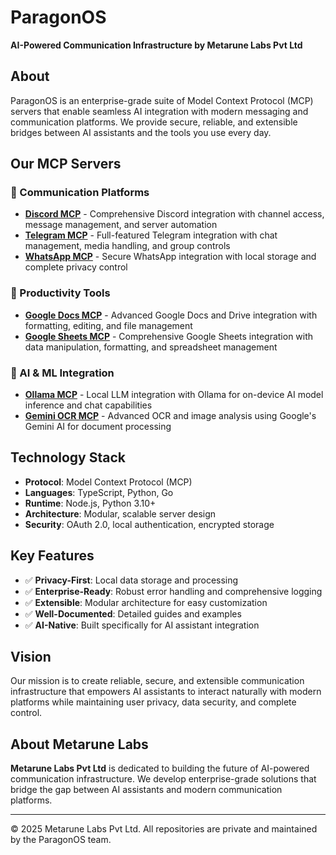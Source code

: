# ParagonOS

**AI-Powered Communication Infrastructure by Metarune Labs Pvt Ltd**

## About

ParagonOS is an enterprise-grade suite of Model Context Protocol (MCP) servers that enable seamless AI integration with modern messaging and communication platforms. We provide secure, reliable, and extensible bridges between AI assistants and the tools you use every day.

## Our MCP Servers

### 🔌 Communication Platforms

- **[Discord MCP](https://github.com/Paragon-OS/paragonos-discord-self-mcp)** - Comprehensive Discord integration with channel access, message management, and server automation
- **[Telegram MCP](https://github.com/Paragon-OS/paragonos-telegram-mcp)** - Full-featured Telegram integration with chat management, media handling, and group controls
- **[WhatsApp MCP](https://github.com/Paragon-OS/paragonos-whatsapp-mcp)** - Secure WhatsApp integration with local storage and complete privacy control

### 📄 Productivity Tools

- **[Google Docs MCP](https://github.com/Paragon-OS/paragonos-mcp-googledocs-server)** - Advanced Google Docs and Drive integration with formatting, editing, and file management
- **[Google Sheets MCP](https://github.com/Paragon-OS/paragonos-google-sheets-mcp)** - Comprehensive Google Sheets integration with data manipulation, formatting, and spreadsheet management

### 🤖 AI & ML Integration

- **[Ollama MCP](https://github.com/Paragon-OS/paragonos-ollama-mcp)** - Local LLM integration with Ollama for on-device AI model inference and chat capabilities
- **[Gemini OCR MCP](https://github.com/Paragon-OS/paragonos-gemini-ocr-mcp)** - Advanced OCR and image analysis using Google's Gemini AI for document processing

## Technology Stack

- **Protocol**: Model Context Protocol (MCP)
- **Languages**: TypeScript, Python, Go
- **Runtime**: Node.js, Python 3.10+
- **Architecture**: Modular, scalable server design
- **Security**: OAuth 2.0, local authentication, encrypted storage

## Key Features

- ✅ **Privacy-First**: Local data storage and processing
- ✅ **Enterprise-Ready**: Robust error handling and comprehensive logging
- ✅ **Extensible**: Modular architecture for easy customization
- ✅ **Well-Documented**: Detailed guides and examples
- ✅ **AI-Native**: Built specifically for AI assistant integration

## Vision

Our mission is to create reliable, secure, and extensible communication infrastructure that empowers AI assistants to interact naturally with modern platforms while maintaining user privacy, data security, and complete control.

## About Metarune Labs

**Metarune Labs Pvt Ltd** is dedicated to building the future of AI-powered communication infrastructure. We develop enterprise-grade solutions that bridge the gap between AI assistants and modern communication platforms.

---

© 2025 Metarune Labs Pvt Ltd. All repositories are private and maintained by the ParagonOS team.
